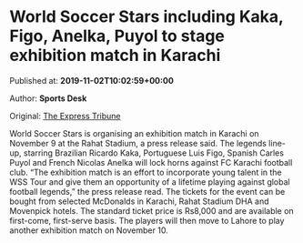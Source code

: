 
# World Soccer Stars including Kaka, Figo, Anelka, Puyol to stage exhibition match in Karachi

Published at: **2019-11-02T10:02:59+00:00**

Author: **Sports Desk**

Original: [The Express Tribune](https://tribune.com.pk/story/2092145/7-world-soccer-stars-including-kaka-figo-anelka-puyol-stage-exhibition-match-karachi/)

World Soccer Stars is organising an exhibition match in Karachi on November 9 at the Rahat Stadium, a press release said.
The legends line-up, starring Brazilian Ricardo Kaka, Portuguese Luis Figo, Spanish Carles Puyol and French Nicolas Anelka will lock horns against FC Karachi football club.
“The exhibition match is an effort to incorporate young talent in the WSS Tour and give them an opportunity of a lifetime playing against global football legends,” the press release read.
The tickets for the event can be bought from selected McDonalds in Karachi, Rahat Stadium DHA and Movenpick hotels.
The standard ticket price is Rs8,000 and are available on first-come, first-serve basis.
The players will then move to Lahore to play another exhibition match on November 10.
